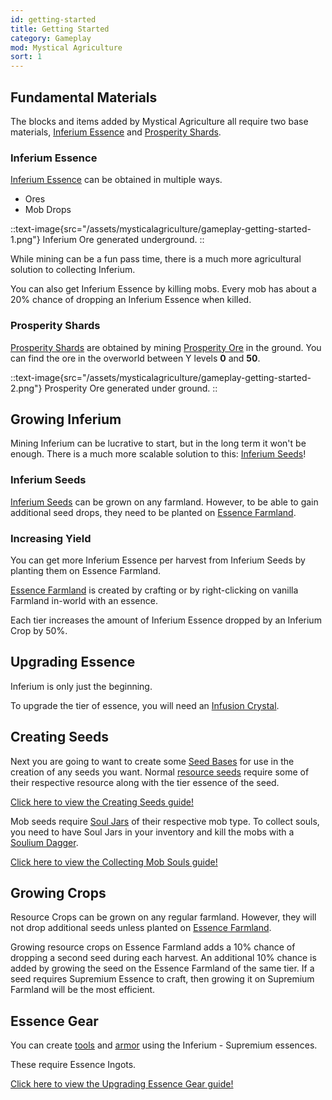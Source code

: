 ```yaml
---
id: getting-started
title: Getting Started
category: Gameplay
mod: Mystical Agriculture
sort: 1
---
```


## Fundamental Materials
The blocks and items added by Mystical Agriculture all require two base materials, [Inferium Essence](../items/inferium-essence.md) and [Prosperity Shards](../items/prosperity-shard.md).

### Inferium Essence
[Inferium Essence](../items/inferium-essence.md) can be obtained in multiple ways.
- Ores
- Mob Drops

::text-image{src="/assets/mysticalagriculture/gameplay-getting-started-1.png"}
  Inferium Ore generated underground.
::

While mining can be a fun pass time, there is a much more agricultural solution to collecting Inferium. 

You can also get Inferium Essence by killing mobs. Every mob has about a 20% chance of dropping an Inferium Essence when killed.

### Prosperity Shards
[Prosperity Shards](../items/prosperity-shard.md) are obtained by mining [Prosperity Ore](../blocks/prosperity-ore.md) in the ground. You can find the ore in the overworld between Y levels **0** and **50**.

::text-image{src="/assets/mysticalagriculture/gameplay-getting-started-2.png"}
  Prosperity Ore generated under ground.
::

## Growing Inferium
Mining Inferium can be lucrative to start, but in the long term it won't be enough. There is a much more scalable
solution to this: [Inferium Seeds](../items/inferium-seeds.md)!

### Inferium Seeds
[Inferium Seeds](../items/inferium-seeds.md) can be grown on any farmland. However, to be able to gain additional seed drops, they need to be planted on [Essence Farmland](../blocks/essence-farmland.md).

### Increasing Yield
You can get more Inferium Essence per harvest from Inferium Seeds by planting them on Essence Farmland.

[Essence Farmland](../blocks/essence-farmland.md) is created by crafting or by right-clicking on vanilla Farmland in-world with an essence.

Each tier increases the amount of Inferium Essence dropped by an Inferium Crop by 50%.

## Upgrading Essence
Inferium is only just the beginning. 

To upgrade the tier of essence, you will need an [Infusion Crystal](../items/infusion-crystals.md).

## Creating Seeds
Next you are going to want to create some [Seed Bases](../items/seed-bases.md) for use in the creation of any seeds you want.
Normal [resource seeds](../items/resource-seeds.md) require some of their respective resource along with the tier essence of the seed.

[Click here to view the Creating Seeds guide!](./creating-seeds)

Mob seeds require [Soul Jars](../items/soul-jar.md) of their respective mob type. To collect souls, you need to have Soul Jars in your inventory and kill the mobs with a [Soulium Dagger](../items/soulium-dagger.md).

[Click here to view the Collecting Mob Souls guide!](./collecting-mob-souls)

## Growing Crops
Resource Crops can be grown on any regular farmland. However, they will not drop additional seeds unless planted on [Essence Farmland](../blocks/essence-farmland.md).

Growing resource crops on Essence Farmland adds a 10% chance of dropping a second seed during each harvest. An additional 10% chance is added by growing the seed on the Essence Farmland of the same tier. If a seed requires Supremium Essence to craft, then growing it on Supremium Farmland will be the most efficient.

## Essence Gear
You can create [tools](../items/essence-tools.md) and [armor](../items/essence-armor.md) using the Inferium - Supremium essences.

These require Essence Ingots.

[Click here to view the Upgrading Essence Gear guide!](./upgrading-essence-gear)
